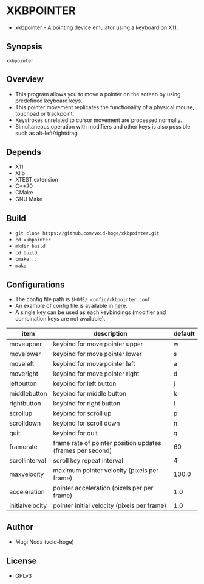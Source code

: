 # XKBPOINTER
- xkbpointer - A pointing device emulator using a keyboard on X11.

## Synopsis
`xkbpointer`

## Overview
- This program allows you to move a pointer on the screen by using predefined keyboard keys.
- This pointer movement replicates the functionality of a physical mouse, touchpad or trackpoint.
- Keystrokes unrelated to cursor movement are processed normally.
- Simultaneous operation with modifiers and other keys is also possible such as alt-left/rightdrag.

## Depends
- X11
- Xlib
- XTEST extension
- C++20
- CMake
- GNU Make

## Build
- `git clone https://github.com/void-hoge/xkbpointer.git`
- `cd xkbpointer`
- `mkdir build`
- `cd build`
- `cmake ..`
- `make`

## Configurations
- The config file path is `$HOME/.config/xkbpointer.conf`.
- An example of config file is available in [here](./xkbpointer.conf).
- A single key can be used as each keybindings (modifier and combination keys are not available).

| item             | description                                                | default |
|------------------|------------------------------------------------------------|---------|
| moveupper        | keybind for move pointer upper                             | w       |
| movelower        | keybind for move pointer lower                             | s       |
| moveleft         | keybind for move pointer left                              | a       |
| moveright        | keybind for move pointer right                             | d       |
| leftbutton       | keybind for left button                                    | j       |
| middlebutton     | keybind for middle button                                  | k       |
| rightbutton      | keybind for right button                                   | l       |
| scrollup         | keybind for scroll up                                      | p       |
| scrolldown       | keybind for scroll down                                    | n       |
| quit             | keybind for quit                                           | q       |
| framerate        | frame rate of pointer position updates (frames per second) | 60      |
| scrollinterval   | scroll key repeat interval                                 | 4       |
| maxvelocity     | maximum pointer velocity (pixels per frame)                | 100.0   |
| acceleration     | pointer acceleration (pixels per per frame)                | 1.0     |
| initialvelocity | pointer initial velocity (pixels per frame)                | 1.0     |

## Author
- Mugi Noda (void-hoge)

## License
- GPLv3
